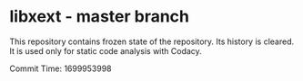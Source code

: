 # libxext - master branch

This repository contains frozen state of the repository.
Its history is cleared. It is used only for static code
analysis with Codacy.

Commit Time: 1699953998